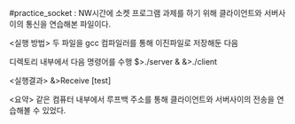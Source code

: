 #practice_socket
: NW시간에 소켓 프로그램 과제를 하기 위해 클라이언트와 서버사이의 통신을 연습해본 파일이다.

<실행 방법>
두 파일을 gcc 컴파일러를 통해 이진파일로 저장해둔 다음

디렉토리 내부에서 다음 명령어를 수행
$>./server &
&>./client

<실행결과>
&>Receive [test]

<요약>
같은 컴퓨터 내부에서 루프백 주소를 통해 클라이언트와 서버사이의 전송을 연습해볼 수 있었다.

